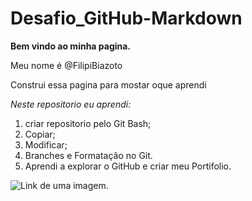 # Desafio_GitHub-Markdown

**Bem vindo ao minha pagina.**

Meu nome é @FilipiBiazoto

Construi essa pagina para mostar oque aprendi

*Neste repositorio eu aprendi:* 

1. criar repositorio pelo Git Bash; 
1. Copiar;
1. Modificar;
1. Branches e Formatação no Git.
1. Aprendi a explorar o GitHub e criar meu Portifolio.


![Link de uma imagem.](https://hermes.dio.me/articles/cover/7eba3ee3-b467-4cae-89d9-536af1d6f092.png)




